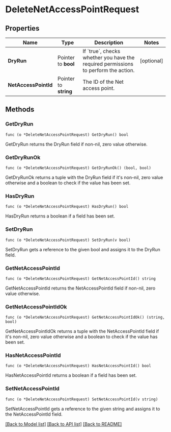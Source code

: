 # DeleteNetAccessPointRequest

## Properties

Name | Type | Description | Notes
------------ | ------------- | ------------- | -------------
**DryRun** | Pointer to **bool** | If &#x60;true&#x60;, checks whether you have the required permissions to perform the action. | [optional] 
**NetAccessPointId** | Pointer to **string** | The ID of the Net access point. | 

## Methods

### GetDryRun

`func (o *DeleteNetAccessPointRequest) GetDryRun() bool`

GetDryRun returns the DryRun field if non-nil, zero value otherwise.

### GetDryRunOk

`func (o *DeleteNetAccessPointRequest) GetDryRunOk() (bool, bool)`

GetDryRunOk returns a tuple with the DryRun field if it's non-nil, zero value otherwise
and a boolean to check if the value has been set.

### HasDryRun

`func (o *DeleteNetAccessPointRequest) HasDryRun() bool`

HasDryRun returns a boolean if a field has been set.

### SetDryRun

`func (o *DeleteNetAccessPointRequest) SetDryRun(v bool)`

SetDryRun gets a reference to the given bool and assigns it to the DryRun field.

### GetNetAccessPointId

`func (o *DeleteNetAccessPointRequest) GetNetAccessPointId() string`

GetNetAccessPointId returns the NetAccessPointId field if non-nil, zero value otherwise.

### GetNetAccessPointIdOk

`func (o *DeleteNetAccessPointRequest) GetNetAccessPointIdOk() (string, bool)`

GetNetAccessPointIdOk returns a tuple with the NetAccessPointId field if it's non-nil, zero value otherwise
and a boolean to check if the value has been set.

### HasNetAccessPointId

`func (o *DeleteNetAccessPointRequest) HasNetAccessPointId() bool`

HasNetAccessPointId returns a boolean if a field has been set.

### SetNetAccessPointId

`func (o *DeleteNetAccessPointRequest) SetNetAccessPointId(v string)`

SetNetAccessPointId gets a reference to the given string and assigns it to the NetAccessPointId field.


[[Back to Model list]](../README.md#documentation-for-models) [[Back to API list]](../README.md#documentation-for-api-endpoints) [[Back to README]](../README.md)


